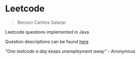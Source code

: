 # Leetcode
> Benzon Carlitos Salazar

Leetcode questions implemented in Java

Question descriptions can be found [here](https://leetcode.com)

*"One leetcode a day keeps unemployment away"*
	- Anonymous